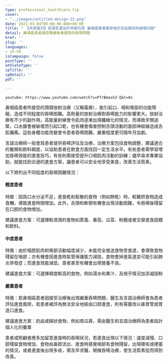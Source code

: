 ```yaml
---
type: professional_healthcare_tip
cover:
- "../images/untitled-design-22.png"
date: 2021-03-04T00:00:00.000+08:00
title: " 【共享医识】资深言语治疗师谢仉贤 鼻咽癌患者接受电疗后会面对的吞咽问题"
detail: 鼻咽癌患者接受電療後會面對的吞嚥問題
href: ''
slug: ''
languages:
- zh-CN
isCampaign: false
postType: ''
athleteType: ''
cpTitle: ''
cpDetail: ''
pdf: ''

---
```

`youtube: https://www.youtube.com/watch?v=PfrBmashZ-Q&t=8s`

鼻咽癌患者所接受的頭頸放射治療（又稱電療），能引起口、咽和喉部的功能障礙，造成不同程度的吞嚥困難。高劑量的放射治療對吞嚥能力的影響更大。放射治療有不少的副作用，高能量射線會令肌肉逐漸出現纖維化的情況，而導致牙關過緊，口水腺會被破壞而引起口乾，也有機會傷害控制舌頭活動的面部神經線造成舌肌癱瘓。這些身體功能改變會令患者吞嚥困難，嚴重程度更可隨年月加劇。

言語治療師一般會爲患者提供吞嚥評估及治療，治療方案包括食物調整，建議適合的餐類和飲料稠度，以協助患者在飲食方面找回一定生活水平。有些患者需學習增加吞嚥效能的進食技巧，有些則需接受提升口咽肌肉活動的訓練；儘早尋求專業協助，就能找到合適的進食方案，讓患者可以安全地享受美食，改善生活質素。

以下將列出不同程度的吞嚥困難情況：

#### **輕度患者**

特徵：因爲口水分泌不足，進食乾和鬆散的食物（例如餅乾）時，較難把食物造成食糰，導致進食時間增加。此外，舌頭和軟顎有機會出現活動困難，令吞嚥後殘留在口腔的食物增加。

建議進食方案：可選擇較濕潤的食物如蒸蛋、番茄、瓜菜、粉麵或者交替進食固體和飲料。

#### **中度患者**

特徵：由於咽腔肌肉和喉部活動幅度減少，未能完全推送食物至食道，會導致食物殘留在咽部；亦有機會因進食時氣管保護能力減低，食物會掉進氣道並可能引起肺炎併發症；而進食效能減低，患者甚至有機會出現營養不良。

建議進食方案：可選擇稠度較高的食物，例如湯水和果汁，及視乎情況加添凝固粉

#### **嚴重患者**

特徵：若鼻咽癌患者因接受治療後出現嚴重吞嚥問題，醫生及言語治療師會為患者評估進食風險，若患者被評為無法安全地經由口腔進食，則有需要改以鼻胃管或胃造口進食。

建議進食方案：奶品或糊狀食物，例如南瓜蓉，需由醫生和言語治療師為患者設計個人化的餐單

患者或照顧者應多加留意進食時的吞嚥狀況，若進食出現以下情況：速度減慢、口腔殘留食物增加、食物由鼻腔流出、進食時感覺咽部有食物殘留，出現嗆咳或哽塞的情況，或者進食後出現多痰，需及早求醫，開展吞嚥治療，使生活質素從而得到改善。